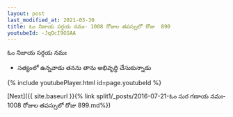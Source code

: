 ```yaml
---
layout: post
last_modified_at: 2021-03-30
title: ఓం నిజాయ సర్గయ నమః- 1008 రోజుల తపస్సులో రోజు  890
youtubeId: -JqQcI9GSAA
---
```

 
 
 ఓం నిజాయ సర్గయ నమః  
 
 -  సత్యంలో ఉన్నవాడు తనను తాను అభివృద్ధి చేసుకున్నాడు 
 
  
 
  
 
 
 
 
 
 


{% include youtubePlayer.html id=page.youtubeId %}
 
[Next]({{ site.baseurl }}{% link  split1/_posts/2016-07-21-ఓం సుర గణాయ నమః- 1008 రోజుల తపస్సులో రోజు  899.md%})
 

